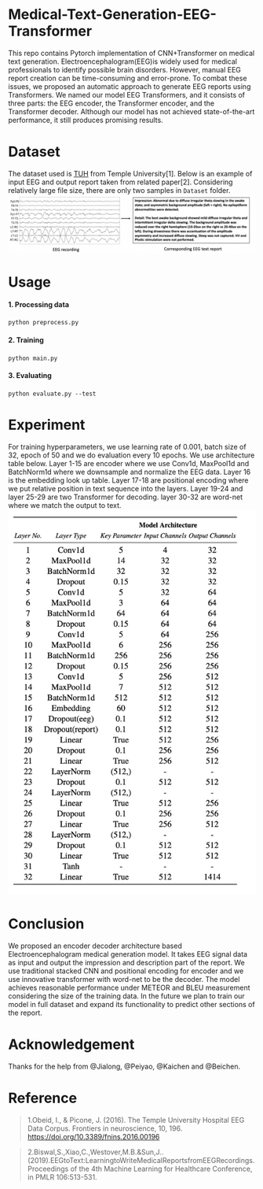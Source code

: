 # Medical-Text-Generation-EEG-Transformer

This repo contains Pytorch implementation of CNN+Transformer on medical text generation. Electroencephalogram(EEG)is widely used for medical professionals to identify possible brain disorders. However, manual EEG report creation can be time-consuming and error-prone. To combat these issues, we proposed an automatic approach to generate EEG reports using Transformers. We named our model EEG Transformers, and it consists of three parts: the EEG encoder, the Transformer encoder, and the Transformer decoder. Although our model has not achieved state-of-the-art performance, it still produces promising results.

# Dataset

The dataset used is [TUH](https://www.isip.piconepress.com/projects/tuh_eeg/html/downloads.shtml) from Temple University[1]. Below is an example of input EEG and output report taken from related paper[2]. Considering relatively large file size, there are only two samples in `Dataset` folder.
![image1](images/image1.png)

# Usage

#### 1. Processing data
`python preprocess.py`

#### 2. Training
`python main.py`

#### 3. Evaluating
`python evaluate.py --test` 

# Experiment

For training hyperparameters, we use learning rate of 0.001, batch size of 32, epoch of 50 and we do evaluation every 10 epochs. We use architecture table below. Layer 1-15 are encoder where we use Conv1d, MaxPool1d and BatchNorm1d where we downsample and normalize the EEG data. Layer 16 is the embedding look up table. Layer 17-18 are positional encoding where we put relative position in text sequence into the layers. Layer 19-24 and layer 25-29 are two Transformer for decoding. layer 30-32 are word-net where we match the output to text.
![table1](images/table1.png)

# Conclusion

We proposed an encoder decoder architecture based Electroencephalogram medical generation model. It takes EEG signal data as input and output the impression and description part of the report. We use traditional stacked CNN and positional encoding for encoder and we use innovative transformer with word-net to be the decoder. The model achieves reasonable performance under METEOR and BLEU measurement considering the size of the training data. In the future we plan to train our model in full dataset and expand its functionality to predict other sections of the report.



# Acknowledgement

Thanks for the help from @Jialong, @Peiyao, @Kaichen and @Beichen.

# Reference
> 1.Obeid, I., & Picone, J. (2016). The Temple University Hospital EEG Data Corpus. Frontiers in neuroscience, 10, 196. https://doi.org/10.3389/fnins.2016.00196

> 2.Biswal,S.,Xiao,C.,Westover,M.B.&Sun,J..(2019).EEGtoText:LearningtoWriteMedicalReportsfromEEGRecordings. Proceedings of the 4th Machine Learning for Healthcare Conference, in PMLR 106:513-531.
